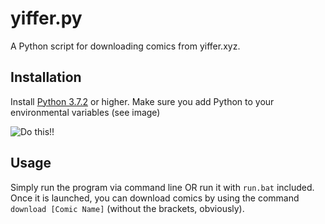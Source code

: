 # yiffer.py

A Python script for downloading comics from yiffer.xyz.

## Installation

Install [Python 3.7.2](https://www.python.org/downloads/) or higher. Make sure you add Python to your environmental variables (see image)

![Do this!!](https://i.imgur.com/dlYSrBw.png)

## Usage

Simply run the program via command line OR run it with `run.bat` included. Once it is launched, you can download comics by using the command `download [Comic Name]` (without the brackets, obviously).